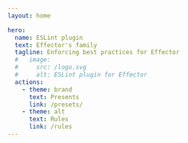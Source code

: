 ```yaml
---
layout: home

hero:
  name: ESLint plugin
  text: Effector's family
  tagline: Enforcing best practices for Effector
  #   image:
  #     src: /logo.svg
  #     alt: ESLint plugin for Effector
  actions:
    - theme: brand
      text: Presents
      link: /presets/
    - theme: alt
      text: Rules
      link: /rules
---
```

